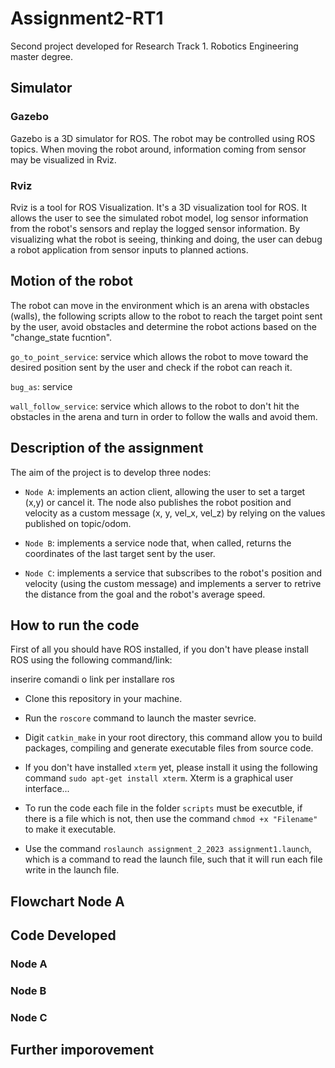 # Assignment2-RT1

Second project developed for Research Track 1.
Robotics Engineering master degree.

## Simulator

### Gazebo
Gazebo is a 3D simulator for ROS.
The robot may be controlled using ROS topics. When moving the robot around, information coming from sensor may be visualized in Rviz.

### Rviz
Rviz is a tool for ROS Visualization. It's a 3D visualization tool for ROS. It allows the user to see the simulated robot model, log sensor information from the robot's sensors and replay the logged sensor information. By visualizing what the robot is seeing, thinking and doing, the user can debug a robot application from sensor inputs to planned actions.

## Motion of the robot

The robot can move in the environment which is an arena with obstacles (walls), the following scripts allow to the robot to reach the target point sent by the user, avoid obstacles and determine the robot actions based on the "change_state fucntion".

`go_to_point_service`: service which allows the robot to move toward the desired position sent by the user and check if the robot can reach it.

`bug_as`: service 

`wall_follow_service`: service which allows to the robot to don't hit the obstacles in the arena and turn in order to follow the walls and avoid them.


## Description of the assignment
The aim of the project is to develop three nodes:
* `Node A`: implements an action client, allowing the user to set a target (x,y) or cancel it. The node also publishes the robot position and velocity as a custom message (x, y, vel_x, vel_z) by relying on the values published on topic/odom.

* `Node B`: implements a service node that, when called, returns the coordinates of the last target sent by the user.

* `Node C`: implements a service that subscribes to the robot's position and velocity (using the custom message) and implements a server to retrive the distance from the goal and the robot's average speed.

## How to run the code
First of all you should have ROS installed, if you don't have please install ROS using the following command/link:

inserire comandi o link per installare ros 

* Clone this repository in your machine.

* Run the `roscore` command to launch the master sevrice.

* Digit `catkin_make` in your root directory, this command allow you to build packages, compiling and generate executable files from source code.

* If you don't have installed `xterm` yet, please install it using the following command `sudo apt-get install xterm`. Xterm is a graphical user interface...

* To run the code each file in the folder `scripts` must be executble, if there is a file which is not, then use the command `chmod +x "Filename"` to make it executable.

* Use the command `roslaunch assignment_2_2023 assignment1.launch`, which is a command to read the launch file, such that it will run each file write in the launch file.

## Flowchart Node A


## Code Developed

### Node A

### Node B

### Node C


## Further imporovement




















